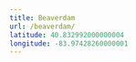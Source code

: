 ```yaml
---
title: Beaverdam
url: /beaverdam/
latitude: 40.832992000000004
longitude: -83.97428260000001
---
```

